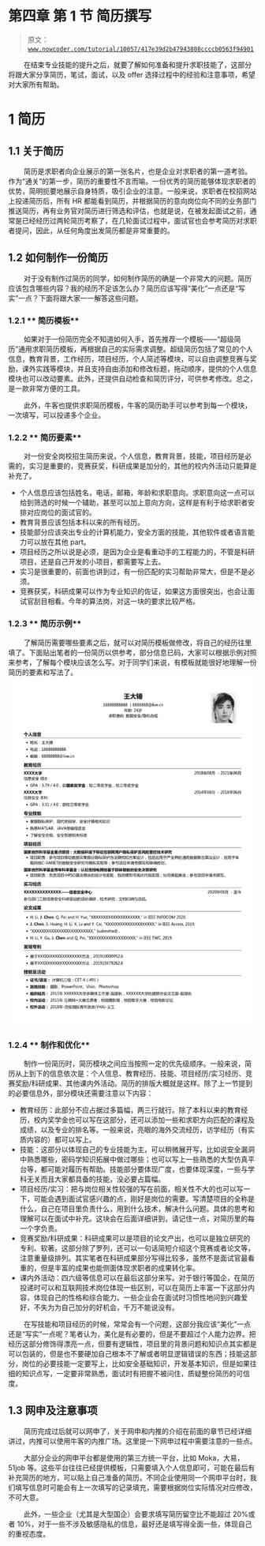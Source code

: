 # 第四章 第 1 节 简历撰写

> 原文：[`www.nowcoder.com/tutorial/10057/417e39d2b47943808ccccb0563f94901`](https://www.nowcoder.com/tutorial/10057/417e39d2b47943808ccccb0563f94901)

        在结束专业技能的提升之后，就要了解如何准备和提升求职技能了，这部分将跟大家分享简历，笔试，面试，以及 offer 选择过程中的经验和注意事项，希望对大家所有帮助。

# **1 简历**

## 1.1 **关于简历**

        简历是求职者向企业展示的第一张名片，也是企业对求职者的第一道考验。作为“通关”的第一步，简历的重要性不言而喻。一份优秀的简历能够体现求职者的优势，简明扼要地展示自身特质，吸引企业的注意。一般来说，求职者在校招网站上投递简历后，所有 HR 都能看到简历，并根据简历的意向岗位向不同的业务部门推送简历，再有业务官对简历进行筛选和评估，也就是说，在被发起面试之前，通常是已经经历过两轮简历考察了，在几轮面试过程中，面试官也会参考简历对求职者提问，因此，从任何角度出发简历都是非常重要的。

## 1.2 **如何制作一份简历**

        对于没有制作过简历的同学，如何制作简历的确是一个非常大的问题。简历应该包含哪些内容？我的经历不足该怎么办？简历应该写得“美化”一点还是“写实”一点？下面将跟大家一一解答这些问题。

### 1.2.1 ** 简历模板**

        如果对于一份简历完全不知道如何入手，首先推荐一个模板——“超级简历”通用求职简历模板，再根据自己的实际需求调整。超级简历包括了常见的个人信息，教育背景，工作经历，项目经历，个人简述等模块，可以自由调整竞赛与奖励，课外实践等模块，并且支持自由添加和修改标题，拖动顺序，提供的个人信息模块也可以改动要素。此外，还提供自动检查和简历评分，可供参考修改。总之，是一款非常方便的工具。

        此外，牛客也提供求职简历模板，牛客的简历助手可以参考到每一个模块，一次填写，可以投递多个企业。

### 1.2.2 ** 简历要素**

        对一份安全岗校招生简历来说，个人信息，教育背景，技能，项目经历是必需的，实习是重要的，竞赛获奖，科研成果是加分的，其他的校内外活动只能算是补充了。

*   个人信息应该包括姓名，电话，邮箱，年龄和求职意向。求职意向这一点可以给到筛选的时候一个辅助，甚至可以加上意向方向，这样是有利于给求职者安排对应岗位的面试官的。
*   教育背景应该包括本科以来的所有经历。
*   技能部分应该突出专业的计算机能力，安全方面的技能，其他软件或者语言能力可以放在其他 part。
*   项目经历之所以说是必须，是因为企业是看重动手的工程能力的，不管是科研项目，还是自己开发的小项目，都需要写上去。
*   实习是很重要的，前面也讲到过，有一份匹配的实习帮助非常大，但是不是必须。
*   竞赛获奖，科研成果可以作为专业知识的佐证，如果这方面很突出，也会让面试官刮目相看。今年的算法岗，对这一块的要求比较严格。

### 1.2.3 ** 简历示例**

        了解简历需要哪些要素之后，就可以对简历模板做修改，将自己的经历往里填了。下面贴出笔者的一份简历以供参考，部分信息已码，大家可以根据示例对照来参考，了解每个模块应该怎么写。对于同学们来说，有模板就能很好地理解一份简历的要素和写法了。![](img/fac211ecc85f54cacd363403ebb7041f.png)

### 1.2.4 ** 制作和优化**

        制作一份简历时，简历模块之间应当按照一定的优先级顺序。一般来说，简历从上到下的信息依次是：个人信息、教育经历、技能、项目经历/实习经历、竞赛奖励/科研成果、其他课内外活动。简历的排版大概就是这样。除了上一节提到的必要信息外，部分模块还需要注意以下内容：

*   教育经历：此部分不应占据过多篇幅，两三行就行。除了本科以来的教育经历，校内奖学金也可以写在这部分，还可以添加一些和求职方向匹配的课程及成绩，以及专业的排名等。一般来说，亮眼的海外交流经历，访学经历（有实质内容的）都可以写上。
*   技能：这部分以体现自己的专业技能为主，可以稍微展开写，比如说安全漏洞中熟悉哪些，密码学知识拓展中做过哪些；也可以写上一些熟悉的大型仿真平台等，都可能对履历有帮助。技能部分要体现广度，也要体现深度，一些与学科无关而且大家都具备的技能，没必要占篇幅。
*   项目经历/实习：把与岗位相关性较强的写在前面，相关性不大的也可以写一下，可能会遇到面试官感兴趣的点，刚好是岗位的需要。写清楚项目的全称是什么，自己在项目里负责什么，用到什么技术，解决什么问题。具体的思考和理解可以在面试中补充。这块会在后面详细讲到，请记住一点，对简历里的每一个字负责。
*   竞赛奖励/科研成果：科研成果可以是项目的论文产出，也可以是独立研究的专利、软著。这部分除了罗列，还可以一句话简短介绍这个竞赛或者论文等，注意重量级排列。其实笔者在科研成果部分写得比较多，虽然不是面试官最看重的，但是丰富的成果也能侧面体现求职者的成果转化率。
*   课内外活动：四六级等信息可以在最后这部分来写。对于银行等国企，在简历投递时可以和互联网技术岗位体现一些区别，可以在简历上丰富一下这部分内容，体现自己的性格和综合能力。一些企业会在面试时习惯性地问到兴趣爱好，不失为为自己加分的好机会，千万不能说没有。

        在写技能和项目经历的时候，常常会有一个问题，这部分我应该“美化”一点还是“写实”一点呢？笔者认为，美化是有必要的，但是不要超过个人能力边界。把经历这部分修饰得漂亮一点，但要有逻辑性，项目里的背景问题和知识点其实都是可以包装的，但是也不要硬加自己根本不了解或者明显逻辑错误的东西；技能这部分，岗位的必要技能一定要写上，比如安全基础知识，开发基本知识，但是如果往细的知识点写，一定要非常熟悉，面试时有把握不被问住，质疑整份简历的可信度。

## 1.3 **网申及注意事项**

        简历完成过后就可以网申了，关于网申和内推的介绍在前面的章节已经详细讲过，内推可以使用牛客的内推广场。这里提一下网申过程中需要注意的一些点。

        大部分企业的网申平台都是使用的第三方统一平台，比如 Moka，大易，51job 等。这些平台往往已经提供模板，只需要填入个人信息即可，可能在最后有补充简历的地方，可以贴上自己准备的简历。不同企业使用同一个网申平台时，我们填写信息时可能会有上一次填写的记录填充，需要根据岗位实际情况对应修改，不可大意。

        此外，一些企业（尤其是大型国企）会要求填写简历留空比不能超过 20%或者 10%，对于一些不涉及敏感隐私的信息，最好还是填写得全面一些，体现自己的重视态度。